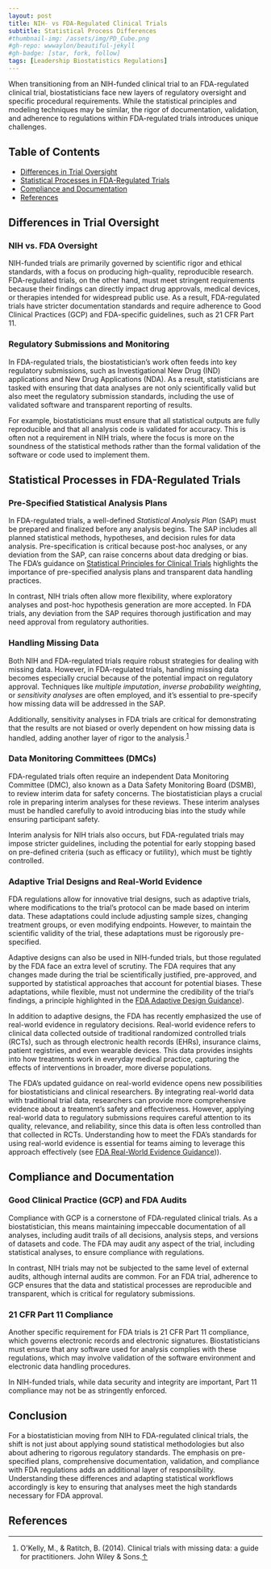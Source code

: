 ```yaml
---
layout: post
title: NIH- vs FDA-Regulated Clinical Trials
subtitle: Statistical Process Differences 
#thumbnail-img: /assets/img/PD_Cube.png
#gh-repo: wwwaylon/beautiful-jekyll
#gh-badge: [star, fork, follow]
tags: [Leadership Biostatistics Regulations]
---
```


When transitioning from an NIH-funded clinical trial to an FDA-regulated clinical trial, biostatisticians face new layers of regulatory oversight and specific procedural requirements. While the statistical principles and modeling techniques may be similar, the rigor of documentation, validation, and adherence to regulations within FDA-regulated trials introduces unique challenges. 

<p><h2>Table of Contents</h2>
<nav id="TableOfContents">
<ul>
<li><a href="#differences-in-trial-oversight">Differences in Trial Oversight</a></li>
<li><a href="#statistical-process-in-fdaregulated-trials">Statistical Processes in FDA-Regulated Trials</a></li>
<li><a href="#compliance-and-documentation">Compliance and Documentation</a></li>
<li><a href="#references">References</a></li>
</ul>
</nav>
</p>

<h2 id="differences-in-trial-oversight">Differences in Trial Oversight</h2>

### NIH vs. FDA Oversight

NIH-funded trials are primarily governed by scientific rigor and ethical standards, with a focus on producing high-quality, reproducible research. FDA-regulated trials, on the other hand, must meet stringent requirements because their findings can directly impact drug approvals, medical devices, or therapies intended for widespread public use. As a result, FDA-regulated trials have stricter documentation standards and require adherence to Good Clinical Practices (GCP) and FDA-specific guidelines, such as 21 CFR Part 11.

### Regulatory Submissions and Monitoring

In FDA-regulated trials, the biostatistician’s work often feeds into key regulatory submissions, such as Investigational New Drug (IND) applications and New Drug Applications (NDA). As a result, statisticians are tasked with ensuring that data analyses are not only scientifically valid but also meet the regulatory submission standards, including the use of validated software and transparent reporting of results.

For example, biostatisticians must ensure that all statistical outputs are fully reproducible and that all analysis code is validated for accuracy. This is often not a requirement in NIH trials, where the focus is more on the soundness of the statistical methods rather than the formal validation of the software or code used to implement them.

<h2 id="statistical-process-in-fdaregulated-trials">Statistical Processes in FDA-Regulated Trials</h2>

### Pre-Specified Statistical Analysis Plans

In FDA-regulated trials, a well-defined *Statistical Analysis Plan* (SAP) must be prepared and finalized before any analysis begins. The SAP includes all planned statistical methods, hypotheses, and decision rules for data analysis. Pre-specification is critical because post-hoc analyses, or any deviation from the SAP, can raise concerns about data dredging or bias. The FDA’s guidance on [Statistical Principles for Clinical Trials](https://www.fda.gov/regulatory-information/search-fda-guidance-documents/e9-statistical-principles-clinical-trials) highlights the importance of pre-specified analysis plans and transparent data handling practices.

In contrast, NIH trials often allow more flexibility, where exploratory analyses and post-hoc hypothesis generation are more accepted. In FDA trials, any deviation from the SAP requires thorough justification and may need approval from regulatory authorities.

### Handling Missing Data

Both NIH and FDA-regulated trials require robust strategies for dealing with missing data. However, in FDA-regulated trials, handling missing data becomes especially crucial because of the potential impact on regulatory approval. Techniques like *multiple imputation*, *inverse probability weighting*, or *sensitivity analyses* are often employed, and it’s essential to pre-specify how missing data will be addressed in the SAP.

Additionally, sensitivity analyses in FDA trials are critical for demonstrating that the results are not biased or overly dependent on how missing data is handled, adding another layer of rigor to the analysis.<sup class="footnote-ref" id="fnref:missing"><a href="#fn:missing">1</a></sup>

### Data Monitoring Committees (DMCs)

FDA-regulated trials often require an independent Data Monitoring Committee (DMC), also known as a Data Safety Monitoring Board (DSMB), to review interim data for safety concerns. The biostatistician plays a crucial role in preparing interim analyses for these reviews. These interim analyses must be handled carefully to avoid introducing bias into the study while ensuring participant safety.

Interim analysis for NIH trials also occurs, but FDA-regulated trials may impose stricter guidelines, including the potential for early stopping based on pre-defined criteria (such as efficacy or futility), which must be tightly controlled.

### Adaptive Trial Designs and Real-World Evidence

FDA regulations allow for innovative trial designs, such as adaptive trials, where modifications to the trial’s protocol can be made based on interim data. These adaptations could include adjusting sample sizes, changing treatment groups, or even modifying endpoints. However, to maintain the scientific validity of the trial, these adaptations must be rigorously pre-specified. 

Adaptive designs can also be used in NIH-funded trials, but those regulated by the FDA face an extra level of scrutiny. The FDA requires that any changes made during the trial be scientifically justified, pre-approved, and supported by statistical approaches that account for potential biases. These adaptations, while flexible, must not undermine the credibility of the trial’s findings, a principle highlighted in the [FDA Adaptive Design Guidance](https://www.fda.gov/regulatory-information/search-fda-guidance-documents/adaptive-design-clinical-trials-drugs-and-biologics)).

In addition to adaptive designs, the FDA has recently emphasized the use of real-world evidence in regulatory decisions. Real-world evidence refers to clinical data collected outside of traditional randomized controlled trials (RCTs), such as through electronic health records (EHRs), insurance claims, patient registries, and even wearable devices. This data provides insights into how treatments work in everyday medical practice, capturing the effects of interventions in broader, more diverse populations.

The FDA’s updated guidance on real-world evidence opens new possibilities for biostatisticians and clinical researchers. By integrating real-world data with traditional trial data, researchers can provide more comprehensive evidence about a treatment’s safety and effectiveness. However, applying real-world data to regulatory submissions requires careful attention to its quality, relevance, and reliability, since this data is often less controlled than that collected in RCTs. Understanding how to meet the FDA’s standards for using real-world evidence is essential for teams aiming to leverage this approach effectively (see [FDA Real-World Evidence Guidance](https://www.fda.gov/science-research/science-and-research-special-topics/real-world-evidence))).

<h2 id="compliance-and-documentation">Compliance and Documentation</h2>

### Good Clinical Practice (GCP) and FDA Audits

Compliance with GCP is a cornerstone of FDA-regulated clinical trials. As a biostatistician, this means maintaining impeccable documentation of all analyses, including audit trails of all decisions, analysis steps, and versions of datasets and code. The FDA may audit any aspect of the trial, including statistical analyses, to ensure compliance with regulations.

In contrast, NIH trials may not be subjected to the same level of external audits, although internal audits are common. For an FDA trial, adherence to GCP ensures that the data and statistical processes are reproducible and transparent, which is critical for regulatory submissions.

### 21 CFR Part 11 Compliance

Another specific requirement for FDA trials is 21 CFR Part 11 compliance, which governs electronic records and electronic signatures. Biostatisticians must ensure that any software used for analysis complies with these regulations, which may involve validation of the software environment and electronic data handling procedures.

In NIH-funded trials, while data security and integrity are important, Part 11 compliance may not be as stringently enforced.

## Conclusion

For a biostatistician moving from NIH to FDA-regulated clinical trials, the shift is not just about applying sound statistical methodologies but also about adhering to rigorous regulatory standards. The emphasis on pre-specified plans, comprehensive documentation, validation, and compliance with FDA regulations adds an additional layer of responsibility. Understanding these differences and adapting statistical workflows accordingly is key to ensuring that analyses meet the high standards necessary for FDA approval.

<h2 id="references">References</h2>
<div class="footnotes">

<hr />

<ol>
<li id="fn:missing">O'Kelly, M., & Ratitch, B. (2014). Clinical trials with missing data: a guide for practitioners. John Wiley & Sons.<a class="footnote-return" href="#fnref:missing">↑</a></li>
